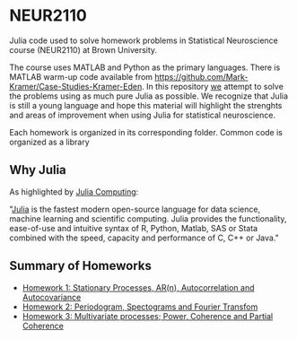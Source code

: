 # NEUR2110

Julia code used to solve homework problems in Statistical Neuroscience course (NEUR2110) at Brown University.

The course uses MATLAB and Python as the primary languages. There is MATLAB warm-up code available from https://github.com/Mark-Kramer/Case-Studies-Kramer-Eden. In this repository [we](https://github.com/paulstey/statistical_neuroscience) attempt to solve the problems using as much pure Julia as possible. We recognize that Julia is still a young language and hope this material will highlight the strenghts and areas of improvement when using Julia for statistical neuroscience.

Each homework is organized in its corresponding folder. Common code is organized as a library

## Why Julia

As highlighted by [Julia Computing](https://juliacomputing.com):

"[Julia](https://julialang.org) is the fastest modern open-source language for data science, machine learning and scientific computing. Julia provides the functionality, ease-of-use and intuitive syntax of R, Python, Matlab, SAS or Stata combined with the speed, capacity and performance of C, C++ or Java."


## Summary of Homeworks

* [Homework 1: Stationary Processes, AR(n), Autocorrelation and Autocovariance](https://github.com/mirestrepo/NEUR2110.jl/tree/master/homework1)
* [Homework 2: Periodogram, Spectograms and Fourier Transfom](https://github.com/mirestrepo/NEUR2110.jl/tree/master/homework2)
* [Homework 3: Multivariate processes; Power, Coherence and Partial Coherence](https://github.com/mirestrepo/NEUR2110.jl/tree/master/homework3)

